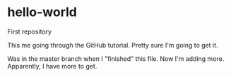 # hello-world
First repository

This me going through the GitHub tutorial.  Pretty sure I'm going to get it.  

Was in the master branch when I "finished" this file.  Now I'm adding more.  Apparently, I have more to get.
